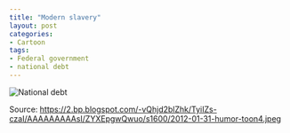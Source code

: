 ```yaml
---
title: "Modern slavery"
layout: post
categories:
- Cartoon
tags:
- Federal government
- national debt
---
```


![National debt](https://2.bp.blogspot.com/-vQhjd2blZhk/TyiIZs-czaI/AAAAAAAAAsI/ZYXEpgwQwuo/s1600/2012-01-31-humor-toon4.jpeg)

Source: https://2.bp.blogspot.com/-vQhjd2blZhk/TyiIZs-czaI/AAAAAAAAAsI/ZYXEpgwQwuo/s1600/2012-01-31-humor-toon4.jpeg
